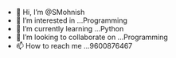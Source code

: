 - 👋 Hi, I’m @SMohnish
- 👀 I’m interested in ...Programming
- 🌱 I’m currently learning ...Python
- 💞️ I’m looking to collaborate on ...Programming
- 📫 How to reach me ...9600876467

<!---
SMohnish/SMohnish is a ✨ special ✨ repository because its `README.md` (this file) appears on your GitHub profile.
You can click the Preview link to take a look at your changes.
--->
